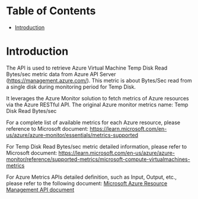 # Table of Contents
- [Introduction](#introduction)


# Introduction <a name="introduction"></a>
The API is used to retrieve Azure Virtual Machine Temp Disk Read Bytes/sec metric data from Azure API Server (https://management.azure.com/). This metric is about Bytes/Sec read from a single disk during monitoring period for Temp Disk.



It leverages the Azure Monitor solution to fetch metrics of Azure resources via the Azure RESTful API. The original Azure monitor metrics name: Temp Disk Read Bytes/sec



For a complete list of available metrics for each Azure resource, please reference to Microsoft document: https://learn.microsoft.com/en-us/azure/azure-monitor/essentials/metrics-supported 

For Temp Disk Read Bytes/sec metric detailed information, please refer to Microsoft document: https://learn.microsoft.com/en-us/azure/azure-monitor/reference/supported-metrics/microsoft-compute-virtualmachines-metrics

For Azure Metrics APIs detailed definition, such as Input, Output, etc., please refer to the following document:
[Microsoft Azure Resource Management API document](https://learn.microsoft.com/en-us/rest/api/monitor/metrics/list?view=rest-monitor-2023-10-01&tabs=HTTP)
